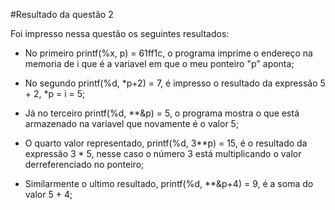 #Resultado da questão 2 

Foi impresso nessa questão os seguintes resultados:
    
   - No primeiro printf(%x, p) = 61ff1c, o programa imprime o endereço na memoria de i que é a variavel 
    em que o meu ponteiro "p" aponta;

   - No segundo printf(%d, *p+2) = 7, é impresso o resultado da expressão 5 + 2, *p = i = 5;

   - Já no terceiro printf(%d, **&p) = 5, o programa mostra o que está armazenado na variavel que novamente é o valor 5;

   - O quarto valor representado, printf(%d, 3**p) = 15, é o resultado da expressão 3 * 5, nesse caso o número 3 está multiplicando o valor derreferenciado no ponteiro;

   - Similarmente o ultimo resultado, printf(%d, **&p+4) = 9, é a soma do valor 5 + 4;
    